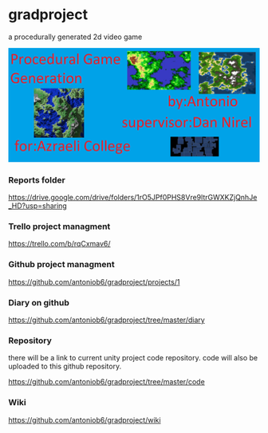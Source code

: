 # gradproject
a procedurally generated 2d video game

![welcome](https://github.com/antoniob6/gradproject/blob/master/resources/images/welcomeImage.png)

### Reports folder
https://drive.google.com/drive/folders/1rO5JPf0PHS8Vre9ltrGWXKZjQnhJe_HD?usp=sharing

### Trello project managment
https://trello.com/b/rqCxmav6/

### Github project managment
https://github.com/antoniob6/gradproject/projects/1


### Diary on github 
https://github.com/antoniob6/gradproject/tree/master/diary


### Repository
there will be a link to current unity project code repository.
code will also be uploaded to this github repository.

https://github.com/antoniob6/gradproject/tree/master/code

### Wiki
https://github.com/antoniob6/gradproject/wiki
